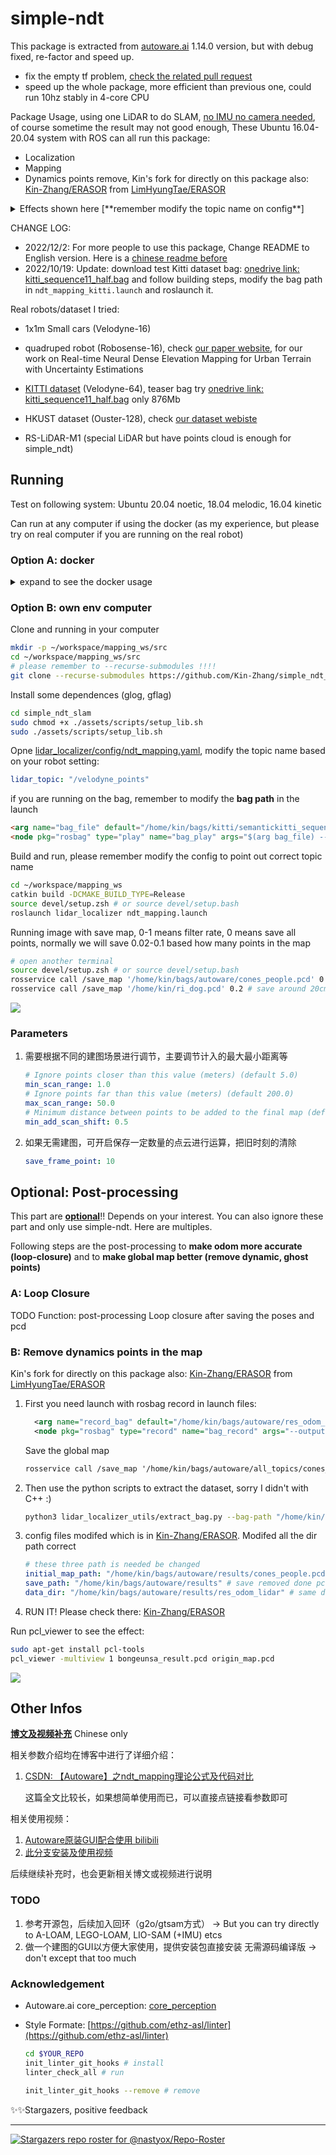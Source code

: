 # simple-ndt

This package is extracted from [autoware.ai](https://github.com/Autoware-AI) 1.14.0 version, but with debug fixed, re-factor and speed up.

- fix the empty tf problem, [check the related pull request](https://github.com/autowarefoundation/autoware_ai_perception/pull/60)
- speed up the whole package, more efficient than previous one, could run 10hz stably in 4-core CPU 

Package Usage, using one LiDAR to do SLAM, <u>no IMU no camera needed</u>, of course sometime the result may not good enough, These Ubuntu 16.04-20.04 system with ROS can all run this package:

- Localization
- Mapping
- Dynamics points remove, Kin's fork for directly on this package also: [Kin-Zhang/ERASOR](https://github.com/Kin-Zhang/ERASOR/tree/simple_ndt_slam) from [LimHyungTae/ERASOR](https://github.com/LimHyungTae/ERASOR)

<details>
  <summary>Effects shown here [**remember modify the topic name on config**]</summary>

   Simple_ndt_slam:

   https://user-images.githubusercontent.com/35365764/205377663-ba10b9db-400a-4330-8249-f7abd69247b1.mp4

   Simple_ndt_slam data to ERASOR:

   https://user-images.githubusercontent.com/35365764/205382532-4a6b89b3-f639-4685-bca0-d5867b4f9ea3.mp4

   ![](assets/readme/ERASOR_effect.png)

</details>


CHANGE LOG:

- 2022/12/2: For more people to use this package, Change README to English version. Here is a [chinese readme before](README_CN.md)
- 2022/10/19: Update: download test Kitti dataset bag: [onedrive link: kitti_sequence11_half.bag](https://hkustconnect-my.sharepoint.com/:u:/g/personal/qzhangcb_connect_ust_hk/EXqmutFjAbpPsYVe5r91KXEBhLlqP7anlNBJqTMHIOkfqw?e=RoRVgF) and follow building steps, modify the bag path in `ndt_mapping_kitti.launch` and roslaunch it.



Real robots/dataset I tried:

- 1x1m Small cars (Velodyne-16)
- quadruped robot (Robosense-16), check [our paper website](http://kin-zhang.github.io/ndem), for our work on Real-time Neural Dense Elevation Mapping for Urban Terrain with Uncertainty Estimations

- [KITTI dataset](https://www.cvlibs.net/datasets/kitti/) (Velodyne-64), teaser bag try [onedrive link: kitti_sequence11_half.bag](https://hkustconnect-my.sharepoint.com/:u:/g/personal/qzhangcb_connect_ust_hk/EXqmutFjAbpPsYVe5r91KXEBhLlqP7anlNBJqTMHIOkfqw?e=RoRVgF) only 876Mb
- HKUST dataset (Ouster-128), check [our dataset webiste](https://ram-lab.com/file/site/multi-sensor-dataset/)
- RS-LiDAR-M1 (special LiDAR but have points cloud is enough for simple_ndt)


## Running
Test on following system: Ubuntu 20.04 noetic, 18.04 melodic, 16.04 kinetic

Can run at any computer if using the docker (as my experience, but please try on real computer if you are running on the real robot)

### Option A: docker
<details>
  <summary>expand to see the docker usage</summary>

Provide the docker also:
```bash
# pull or build select one
docker pull zhangkin/simple_ndt

docker build -t zhangkin/simple_ndt .
```

Running inside:
```bash
docker run -it --net=host --name ndt_slam zhangkin/simple_ndt /bin/zsh
cd src && git pull && cd ..
catkin build -DCMAKE_BUILD_TYPE=Release
roscore

# open another terminal
docker exec -it ndt_slam /bin/zsh
source devel/setup.zsh
roslaunch lidar_localizer ndt_mapping_docker.launch
```

![](assets/readme/example_container.png)
</details>

### Option B: own env computer

Clone and running in your computer
```bash
mkdir -p ~/workspace/mapping_ws/src
cd ~/workspace/mapping_ws/src
# please remember to --recurse-submodules !!!!
git clone --recurse-submodules https://github.com/Kin-Zhang/simple_ndt_slam
```

Install some dependences (glog, gflag)
```bash
cd simple_ndt_slam
sudo chmod +x ./assets/scripts/setup_lib.sh
sudo ./assets/scripts/setup_lib.sh
```

Opne [lidar_localizer/config/ndt_mapping.yaml](lidar_localizer/config/ndt_mapping.yaml), modify the topic name based on your robot setting:
```yaml
lidar_topic: "/velodyne_points"
```

if you are running on the bag, remember to modify the **bag path** in the launch
```html
<arg name="bag_file" default="/home/kin/bags/kitti/semantickitti_sequence11.bag" />
<node pkg="rosbag" type="play" name="bag_play" args="$(arg bag_file) --clock -r 0.8" required="false"/>
```

Build and run, please remember modify the config to point out correct topic name
```bash
cd ~/workspace/mapping_ws
catkin build -DCMAKE_BUILD_TYPE=Release
source devel/setup.zsh # or source devel/setup.bash
roslaunch lidar_localizer ndt_mapping.launch
```

Running image with save map, 0-1 means filter rate, 0 means save all points, normally we will save 0.02-0.1 based how many points in the map

```bash
# open another terminal
source devel/setup.zsh # or source devel/setup.bash
rosservice call /save_map '/home/kin/bags/autoware/cones_people.pcd' 0.0
rosservice call /save_map '/home/kin/ri_dog.pcd' 0.2 # save around 20cm filter voxel
```

![](assets/readme/save_map.png)

### Parameters

1. 需要根据不同的建图场景进行调节，主要调节计入的最大最小距离等

   ```yaml
   # Ignore points closer than this value (meters) (default 5.0)
   min_scan_range: 1.0
   # Ignore points far than this value (meters) (default 200.0)
   max_scan_range: 50.0
   # Minimum distance between points to be added to the final map (default 1.0)
   min_add_scan_shift: 0.5
   ```

2. 如果无需建图，可开启保存一定数量的点云进行运算，把旧时刻的清除

   ```yaml
   save_frame_point: 10
   ```

## Optional: Post-processing

This part are **<u>optional</u>**!! Depends on your interest. You can also ignore these part and only use simple-ndt. Here are multiples.

Following steps are the post-processing to **make odom more accurate (loop-closure)** and to **make global map better (remove dynamic, ghost points)**

### A: Loop Closure

TODO Function: post-processing Loop closure after saving the poses and pcd

### B: Remove dynamics points in the map

Kin's fork for directly on this package also: [Kin-Zhang/ERASOR](https://github.com/Kin-Zhang/ERASOR/tree/simple_ndt_slam) from [LimHyungTae/ERASOR](https://github.com/LimHyungTae/ERASOR)

1. First you need launch with rosbag record in launch files:

   ```xml
     <arg name="record_bag" default="/home/kin/bags/autoware/res_odom_lidar.bag" />
     <node pkg="rosbag" type="record" name="bag_record" args="--output-name $(arg record_bag) /auto_odom /odom_lidar /tf" />
   ```
   Save the global map
   ```xml
   rosservice call /save_map '/home/kin/bags/autoware/all_topics/cones_people.pcd' 0.0
   ```

2. Then use the python scripts to extract the dataset, sorry I didn't with C++ :)

   ```bash
   python3 lidar_localizer_utils/extract_bag.py --bag-path "/home/kin/bags/autoware/res_odom_lidar.bag" --save-dir "/home/kin/bags/autoware/results/res_odom_lidar"
   ```

3. config files modifed which is in [Kin-Zhang/ERASOR](https://github.com/Kin-Zhang/ERASOR/tree/simple_ndt_slam). Modifed all the dir path correct

   ```yaml
   # these three path is needed be changed
   initial_map_path: "/home/kin/bags/autoware/results/cones_people.pcd" # global map save path
   save_path: "/home/kin/bags/autoware/results" # save removed done pcd path
   data_dir: "/home/kin/bags/autoware/results/res_odom_lidar" # same dir with --save-dir
   ```


4. RUN IT! Please check there: [Kin-Zhang/ERASOR](https://github.com/Kin-Zhang/ERASOR/tree/simple_ndt_slam)

Run pcl_viewer to see the effect:

```bash
sudo apt-get install pcl-tools
pcl_viewer -multiview 1 bongeunsa_result.pcd origin_map.pcd
```

![](assets/readme/ERASOR_effect.png)

## Other Infos

**<u>博文及视频补充</u>** Chinese only

相关参数介绍均在博客中进行了详细介绍：

1. [CSDN: 【Autoware】之ndt_mapping理论公式及代码对比](https://blog.csdn.net/qq_39537898/article/details/115439552#t10)

   这篇全文比较长，如果想简单使用而已，可以直接点链接看参数即可

相关使用视频：

1. [Autoware原装GUI配合使用 bilibili](https://www.bilibili.com/video/BV1k84y1F7xn)
2. [此分支安装及使用视频](https://www.bilibili.com/video/BV18e4y1k7cA/)

后续继续补充时，也会更新相关博文或视频进行说明



### TODO

1. 参考开源包，后续加入回环（g2o/gtsam方式） -> But you can try directly to A-LOAM, LEGO-LOAM, LIO-SAM (+IMU) etcs
2. 做一个建图的GUI以方便大家使用，提供安装包直接安装 无需源码编译版 -> don't except that too much

### Acknowledgement

- Autoware.ai core_perception: [core_perception](https://github.com/Autoware-AI/core_perception) 

- Style Formate: [https://github.com/ethz-asl/linter](https://github.com/ethz-asl/linter)

  ```bash
  cd $YOUR_REPO
  init_linter_git_hooks # install
  linter_check_all # run
  
  init_linter_git_hooks --remove # remove
  ```
✨✨Stargazers, positive feedback

---

[![Stargazers repo roster for @nastyox/Repo-Roster](https://reporoster.com/stars/Kin-Zhang/simple_ndt_slam)](https://github.com/Kin-Zhang/simple_ndt_slam/stargazers)